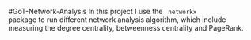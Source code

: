 #GoT-Network-Analysis
In this project I use the <code> networkx </code> package to run different network analysis algorithm, which include measuring the degree centrality, betweenness centrality and PageRank. 
